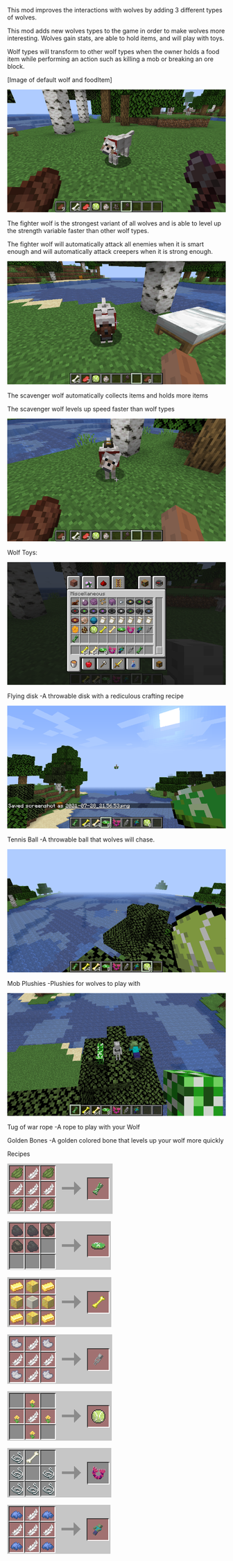 This mod improves the interactions with wolves by adding 3 different types of wolves.

This mod adds new wolves types to the game in order to make wolves more interesting. Wolves gain stats, 
are able to hold items, and will play with toys.

Wolf types will transform to other wolf types when the owner holds a food item while performing an action
such as killing a mob or breaking an ore block.

[Image of default wolf and foodItem]

![Feed the pup](https://github.com/Injourn/UpgradedWolves/blob/master/readmeImages/FeedingNormalWolf.png?raw=true)

The fighter wolf is the strongest variant of all wolves and is able to level up the strength variable faster than 
other wolf types.

The fighter wolf will automatically attack all enemies when it is smart enough and will automatically attack creepers when it is strong enough.

![Fighter Wolf](https://github.com/Injourn/UpgradedWolves/blob/master/readmeImages/StrengthWolf.png?raw=true)

The scavenger wolf automatically collects items and holds more items

The scavenger wolf levels up speed faster than wolf types

![ScavengerWolf](https://github.com/Injourn/UpgradedWolves/blob/master/readmeImages/ScavengerWolf.png?raw=true)

Wolf Toys:

![Wolf Toys](https://github.com/Injourn/UpgradedWolves/blob/master/readmeImages/WolfToysArray.png?raw=true)

Flying disk
-A throwable disk with a rediculous crafting recipe

![Flying Disk](https://github.com/Injourn/UpgradedWolves/blob/master/readmeImages/FlyingDiskThrown.png?raw=true)

Tennis Ball
-A throwable ball that wolves will chase.

![Tennis Ball](https://github.com/Injourn/UpgradedWolves/blob/master/readmeImages/TennisBallHand.png?raw=true)

Mob Plushies
-Plushies for wolves to play with

![Mob Plushies](https://github.com/Injourn/UpgradedWolves/blob/master/readmeImages/MobPlushiesWorld.png?raw=true)

Tug of war rope
-A rope to play with your Wolf

Golden Bones
-A golden colored bone that levels up your wolf more quickly

Recipes

![Creeper Plush Recipe](https://github.com/Injourn/UpgradedWolves/blob/master/readmeImages/CreeperPlushRecipe.png?raw=true)

![Flying Disk Recipe](https://github.com/Injourn/UpgradedWolves/blob/master/readmeImages/FlyingDiskRecipe.png?raw=true)

![Golden Bone Recipe](https://github.com/Injourn/UpgradedWolves/blob/master/readmeImages/GoldenBoneRecipe.png?raw=true)

![Skeleton Plush Recipe](https://github.com/Injourn/UpgradedWolves/blob/master/readmeImages/SkeletonPlushRecipe.png?raw=true)

![Tennis Ball Recipe](https://github.com/Injourn/UpgradedWolves/blob/master/readmeImages/TennisBallRecipe.png?raw=true)

![Tug Of War Recipe](https://github.com/Injourn/UpgradedWolves/blob/master/readmeImages/TugOfWarRopeRecipe.png?raw=true)

![Zombie Plushe Recipe](https://github.com/Injourn/UpgradedWolves/blob/master/readmeImages/ZombiePlushRecipe.png?raw=true)
